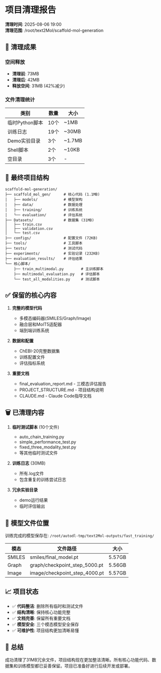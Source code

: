 # 项目清理报告

**清理时间**: 2025-08-06 19:00  
**清理范围**: /root/text2Mol/scaffold-mol-generation

## 🎯 清理成果

### 空间释放
- **清理前**: 73MB
- **清理后**: 42MB  
- **释放空间**: 31MB (42%减少)

### 文件清理统计
| 类别 | 数量 | 大小 |
|------|------|------|
| 临时Python脚本 | 10个 | ~1MB |
| 训练日志 | 19个 | ~30MB |
| Demo实验目录 | 3个 | ~1.7MB |
| Shell脚本 | 2个 | ~10KB |
| 空目录 | 3个 | - |

## 📁 最终项目结构

```
scaffold-mol-generation/
├── scaffold_mol_gen/      # 核心代码 (1.1MB)
│   ├── models/            # 模型架构
│   ├── data/              # 数据处理
│   ├── training/          # 训练系统
│   └── evaluation/        # 评估系统
├── Datasets/              # 数据集 (31MB) 
│   ├── train.csv
│   ├── validation.csv
│   └── test.csv
├── configs/               # 配置文件 (72KB)
├── tools/                 # 工具脚本
├── tests/                 # 测试代码
├── experiments/           # 实验记录 (232KB)
├── evaluation_results/    # 评估结果
└── 核心脚本/
    ├── train_multimodal.py        # 主训练脚本
    ├── multimodal_evaluation.py   # 评估脚本
    └── test_all_modalities.py     # 测试脚本
```

## ✅ 保留的核心内容

1. **完整的模型代码**
   - 多模态编码器(SMILES/Graph/Image)
   - 融合层和MolT5适配器
   - 端到端训练系统

2. **数据和配置**
   - ChEBI-20完整数据集
   - 训练配置文件
   - 评估指标系统

3. **重要文档**
   - final_evaluation_report.md - 三模态评估报告
   - PROJECT_STRUCTURE.md - 项目结构说明
   - CLAUDE.md - Claude Code指导文档

## 🗑️ 已清理内容

1. **临时测试脚本** (10个文件)
   - auto_chain_training.py
   - simple_performance_test.py
   - fixed_three_modality_test.py
   - 等其他临时测试文件

2. **训练日志** (30MB)
   - 所有.log文件
   - 包含重复的训练尝试日志

3. **冗余实验目录**
   - demo运行结果
   - 临时评估输出

## 💾 模型文件位置

训练完成的模型保存在:
`/root/autodl-tmp/text2Mol-outputs/fast_training/`

| 模态 | 文件路径 | 大小 |
|------|----------|------|
| SMILES | smiles/final_model.pt | 5.57GB |
| Graph | graph/checkpoint_step_5000.pt | 5.56GB |
| Image | image/checkpoint_step_4000.pt | 5.57GB |

## 📈 项目状态

- ✅ **代码整洁**: 删除所有临时和测试文件
- ✅ **结构清晰**: 保持核心功能完整
- ✅ **文档完善**: 保留所有重要文档
- ✅ **模型安全**: 三个模态模型安全保存
- ✅ **可维护性**: 项目结构更加清晰易懂

## 🎉 总结

成功清理了31MB冗余文件，项目结构现在更加整洁清晰。所有核心功能代码、数据集和训练模型都已妥善保留。项目已准备好进行后续开发或部署。

